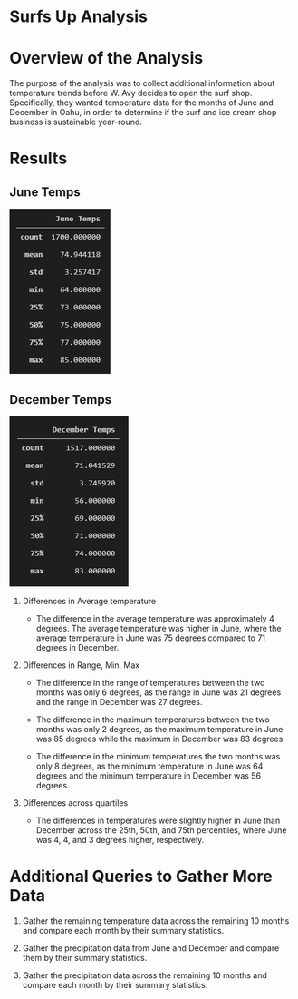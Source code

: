 # Surfs Up Analysis

# Overview of the Analysis

The purpose of the analysis was to collect additional information about temperature trends before W. Avy decides to open the surf shop. Specifically, they wanted temperature data for the months of June and December in Oahu, in order to determine if the surf and ice cream shop business is sustainable year-round.

# Results

## June Temps

![](Screenshots/JuneTemps.png)

## December Temps

![](Screenshots/DecemberTemps.png)

1) Differences in Average temperature

    - The difference in the average temperature was approximately 4 degrees. The average temperature was higher in June, where the average temperature in June was 75 degrees compared to 71 degrees in December.

2) Differences in Range, Min, Max

    - The difference in the range of temperatures between the two months was only 6 degrees, as the range in June was 21 degrees and the range in December was 27 degrees.

    - The difference in the maximum temperatures between the two months was only 2 degrees, as the maximum temperature in June was 85 degrees while the maximum in December was 83 degrees.

    - The difference in the minimum temperatures the two months was only 8 degrees, as the minimum temperature in June was 64 degrees and the minimum temperature in December was 56 degrees.

3) Differences across quartiles

    - The differences in temperatures were slightly higher in June than December across the 25th, 50th, and 75th percentiles, where June was 4, 4, and 3 degrees higher, respectively.

# Additional Queries to Gather More Data

1) Gather the remaining temperature data across the remaining 10 months and compare each month by their summary statistics.

2) Gather the precipitation data from June and December and compare them by their summary statistics.

3) Gather the precipitation data across the remaining 10 months and compare each month by their summary statistics.